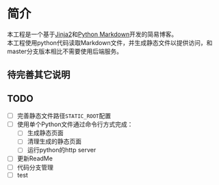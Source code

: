 # 简介

本工程是一个基于[Jinja2](http://jinja.pocoo.org/)和[Python Markdown](https://pythonhosted.org/Markdown/)开发的简易博客。  
本工程使用python代码读取Markdown文件，并生成静态文件以提供访问，和master分支版本相比不需要使用后端服务。

## 待完善其它说明

## TODO

 - [ ] 完善静态文件路径`STATIC_ROOT`配置
 - [ ] 使用单个Python文件通过命令行方式完成：
    - [ ] 生成静态页面
    - [ ] 清理生成的静态页面
    - [ ] 运行python的http server
 - [ ] 更新ReadMe
 - [ ] 代码分支管理
 - [ ] test

